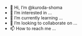 - 👋 Hi, I’m @kuroda-shoma
- 👀 I’m interested in ...
- 🌱 I’m currently learning ...
- 💞️ I’m looking to collaborate on ...
- 📫 How to reach me ...

<!---
kuroda-shoma/kuroda-shoma is a ✨ special ✨ repository because its `README.md` (this file) appears on your GitHub profile.
You can click the Preview link to take a look at your changes.
--->
